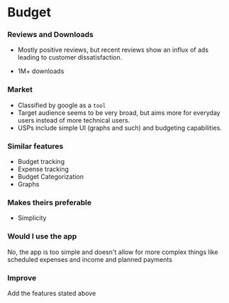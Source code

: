 # Budget

### Reviews and Downloads

- Mostly positive reviews, but recent reviews show an influx of ads leading to customer dissatisfaction.

- 1M+ downloads

### Market

- Classified by google as a `tool`
- Target audience seems to be very broad, but aims more for everyday users instead of more technical users.
- USPs include simple UI (graphs and such) and budgeting capabilities.

### Similar features

- Budget tracking
- Expense tracking
- Budget Categorization
- Graphs

### Makes theirs preferable

- Simplicity 

### Would I use the app

No, the app is too simple and doesn't allow for more complex things like scheduled expenses and income and planned payments

### Improve

Add the features stated above
